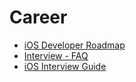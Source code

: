 # Career

- [iOS Developer Roadmap](/Career/iOS-Developer-Roadmap/iOS-Developer-Roadmap.md)
- [Interview - FAQ](/Career/Interview-faq.md)
- [iOS Interview Guide](/Career/iOS-Interview-Guide/Index.md)
